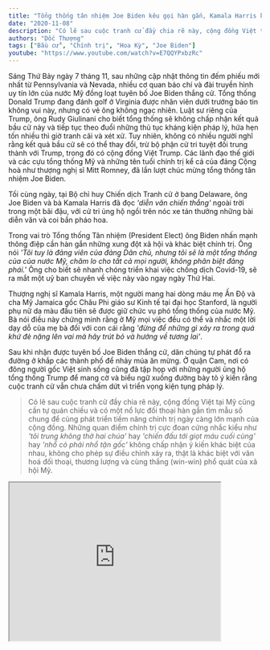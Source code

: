 ```yaml
---
title: "Tổng thống tân nhiệm Joe Biden kêu gọi hàn gắn, Kamala Harris khẳng định 'Giấc mơ Mỹ' cho người da màu"
date: "2020-11-08"
description: "Có lẽ sau cuộc tranh cử đầy chia rẽ này, cộng đồng Việt tại Mỹ cũng cần tự quán chiếu và có một nổ lực đối thoại hàn gắn tìm mẫu số chung để cùng phát triển tiềm năng chính trị ngày càng lớn mạnh của cộng đồng. Những quan điểm chính trị cực đoan cứng nhắc kiểu như 'tôi trung không thờ hai chúa' hay 'chiến đấu tới giọt máu cuối cùng' hay 'nhổ cỏ phải nhổ tận gốc' không chấp nhận ý kiến khác biệt của nhau, không cho phép sự điều chỉnh xảy ra, thật là khác biệt với văn hoá đối thoại, thương lượng và cùng thắng phổ quát của xã hội Mỹ."
authors: "Dốc Thượng"
tags: ["Bầu cử", "Chính trị", "Hoa Kỳ", "Joe Biden"]
youtube: "https://www.youtube.com/watch?v=E7QQYPxbzRc"
---
```


Sáng Thứ Bảy ngày 7 tháng 11, sau những cập nhật thông tin đếm phiếu mới nhất từ Pennsylvania và Nevada, nhiều cơ quan báo chí và đài truyền hình uy tín lớn của nước Mỹ đồng loạt tuyên bố Joe Biden thắng cử. Tổng thống Donald Trump đang đánh golf ở Virginia được nhân viên dưới trướng báo tin không vui này, nhưng có vẻ ông không ngạc nhiên. Luật sư riêng của Trump, ông Rudy Giulinani cho biết tổng thống sẽ không chấp nhận kết quả bầu cử này và tiếp tục theo đuổi những thủ tục kháng kiện pháp lý, hứa hẹn tốn nhiều thì giờ tranh cãi và xét xử. Tuy nhiên, không có nhiều người nghĩ rằng kết quả bầu cử sẽ có thể thay đổi, trừ bộ phận cử tri tuyệt đối trung thành với Trump, trong đó có cộng đồng Việt Trump. Các lãnh đạo thế giới và các cựu tổng thống Mỹ và những tên tuổi chính trị kể cả của đảng Cộng hoà như thượng nghị sĩ Mitt Romney, đã lần lượt chúc mừng tổng thống tân nhiệm Joe Biden.

Tối cùng ngày, tại Bộ chỉ huy Chiến dịch Tranh cử ở bang Delaware, ông Joe Biden và bà Kamala Harris đã đọc _'diễn văn chiến thắng'_ ngoài trời trong một bãi đậu, với cử tri ủng hộ ngồi trên nóc xe tán thưởng những bài diễn văn và coi bắn pháo hoa.

Trong vai trò Tổng thống Tân nhiệm (President Elect) ông Biden nhấn mạnh thông điệp cần hàn gắn những xung đột xã hội và khác biệt chính trị. Ông nói _'Tôi tuy là đảng viên của đảng Dân chủ, nhưng tôi sẽ là một tổng thống của của nước Mỹ, chăm lo cho tất cả mọi người, không phân biệt đảng phái.'_ Ông cho biết sẽ nhanh chóng triển khai việc chống dịch Covid-19, sẽ ra mắt một uỷ ban chuyên về việc này vào ngay ngày Thứ Hai. 

Thượng nghị sĩ Kamala Harris, một người mang hai dòng máu mẹ Ấn Độ và cha Mỹ Jamaica gốc Châu Phi giáo sư Kinh tế tại đại học Stanford, là người phụ nữ da màu đầu tiên sẽ được giữ chức vụ phó tổng thống của nước Mỹ. Bà nói điều này chứng minh rằng ở Mỹ mọi việc đều có thể và nhắc một lời dạy dỗ của mẹ bà đối với con cái rằng _'đừng để những gì xảy ra trong quá khứ đè nặng lên vai mà hãy trút bỏ và hướng về tương lai'_.

Sau khi nhận được tuyên bố Joe Biden thắng cử, dân chúng tự phát đổ ra đường ở khắp các thành phố để nhảy múa ăn mừng. Ở quận Cam, nơi có đông người gốc Việt sinh sống cũng đã tập họp với những người ủng hộ tổng thống Trump để mang cờ và biểu ngữ xuống đường bày tỏ ý kiến rằng cuộc tranh cử vẫn chưa chấm dứt vì triển vọng kiện tụng pháp lý.

>Có lẽ sau cuộc tranh cử đầy chia rẽ này, cộng đồng Việt tại Mỹ cũng cần tự quán chiếu và có một nổ lực đối thoại hàn gắn tìm mẫu số chung để cùng phát triển tiềm năng chính trị ngày càng lớn mạnh của cộng đồng. Những quan điểm chính trị cực đoan cứng nhắc kiểu như _'tôi trung không thờ hai chúa'_ hay _'chiến đấu tới giọt máu cuối cùng'_ hay _'nhổ cỏ phải nhổ tận gốc'_ không chấp nhận ý kiến khác biệt của nhau, không cho phép sự điều chỉnh xảy ra, thật là khác biệt với văn hoá đối thoại, thương lượng và cùng thắng (win-win) phổ quát của xã hội Mỹ.


<iframe width="420" height="315" src="https://www.youtube.com/embed/E7QQYPxbzRc"></iframe>